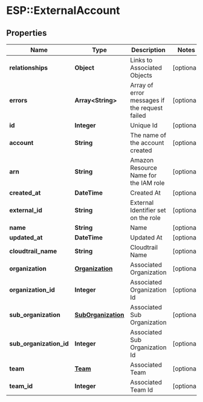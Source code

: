 # ESP::ExternalAccount

## Properties
Name | Type | Description | Notes
------------ | ------------- | ------------- | -------------
**relationships** | **Object** | Links to Associated Objects | [optional] 
**errors** | **Array&lt;String&gt;** | Array of error messages if the request failed | [optional] 
**id** | **Integer** | Unique Id | [optional] 
**account** | **String** | The name of the account created | [optional] 
**arn** | **String** | Amazon Resource Name for the IAM role | [optional] 
**created_at** | **DateTime** | Created At | [optional] 
**external_id** | **String** | External Identifier set on the role | [optional] 
**name** | **String** | Name | [optional] 
**updated_at** | **DateTime** | Updated At | [optional] 
**cloudtrail_name** | **String** | Cloudtrail Name | [optional] 
**organization** | [**Organization**](Organization.md) | Associated Organization | [optional] 
**organization_id** | **Integer** | Associated Organization Id | [optional] 
**sub_organization** | [**SubOrganization**](SubOrganization.md) | Associated Sub Organization | [optional] 
**sub_organization_id** | **Integer** | Associated Sub Organization Id | [optional] 
**team** | [**Team**](Team.md) | Associated Team | [optional] 
**team_id** | **Integer** | Associated Team Id | [optional] 


